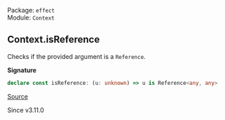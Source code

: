 Package: `effect`<br />
Module: `Context`<br />

## Context.isReference

Checks if the provided argument is a `Reference`.

**Signature**

```ts
declare const isReference: (u: unknown) => u is Reference<any, any>
```

[Source](https://github.com/Effect-TS/effect/tree/main/packages/effect/src/Context.ts#L229)

Since v3.11.0